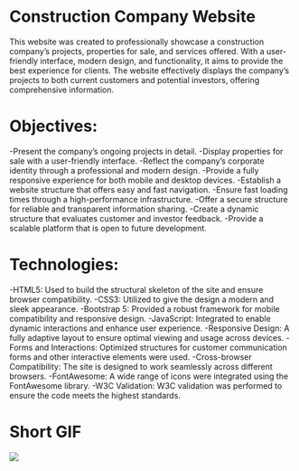 # Construction Company Website

This website was created to professionally showcase a construction company’s projects, properties for sale, and services offered. With a user-friendly interface, modern design, and functionality, it aims to provide the best experience for clients. The website effectively displays the company’s projects to both current customers and potential investors, offering comprehensive information.



# Objectives:

-Present the company’s ongoing projects in detail.
-Display properties for sale with a user-friendly interface.
-Reflect the company’s corporate identity through a professional and modern design.
-Provide a fully responsive experience for both mobile and desktop devices.
-Establish a website structure that offers easy and fast navigation.
-Ensure fast loading times through a high-performance infrastructure.
-Offer a secure structure for reliable and transparent information sharing.
-Create a dynamic structure that evaluates customer and investor feedback.
-Provide a scalable platform that is open to future development.
 


# Technologies:

-HTML5: Used to build the structural skeleton of the site and ensure browser compatibility.
-CSS3: Utilized to give the design a modern and sleek appearance.
-Bootstrap 5: Provided a robust framework for mobile compatibility and responsive design.
-JavaScript: Integrated to enable dynamic interactions and enhance user experience.
-Responsive Design: A fully adaptive layout to ensure optimal viewing and usage across devices.
-Forms and Interactions: Optimized structures for customer communication forms and other interactive elements were used.
-Cross-browser Compatibility: The site is designed to work seamlessly across different browsers.
-FontAwesome: A wide range of icons were integrated using the FontAwesome library.
-W3C Validation: W3C validation was performed to ensure the code meets the highest standards.

# Short GIF

![][def]

[def]: ekrankaydi.gif
